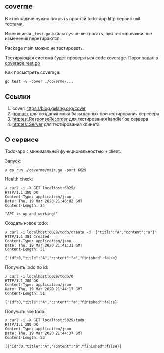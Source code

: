 ## coverme

В этой задаче нужно покрыть простой todo-app http сервис unit тестами.

Имеющиеся `_test.go` файлы лучше не трогать,
при тестировании все изменения перетираются.

Package main можно не тестировать.

Тестирующая система будет проверяться code coverage.
Порог задан в [coverage_test.go](./app/coverage_test.go)

Как посмотреть coverage:
```
go test -v -cover ./coverme/...
```

## Ссылки

1. cover: https://blog.golang.org/cover
2. [gomock](https://github.com/golang/mock) для создания мока базы данных при тестировании серевера
3. [httptest.ResponseRecorder](https://golang.org/pkg/net/http/httptest/#ResponseRecorder) для тестирования handler'ов сервера
4. [httptest.Server](https://golang.org/pkg/net/http/httptest/#Server) для тестирования клинета

## O сервисе

Todo-app с минимальной функциональностью + client.

Запуск:
```
✗ go run ./coverme/main.go -port 6029
```

Health check:
```
✗ curl -i -X GET localhost:6029/    
HTTP/1.1 200 OK
Content-Type: application/json
Date: Thu, 19 Mar 2020 21:46:02 GMT
Content-Length: 24

"API is up and working!"
```

Создать новое todo:
```
✗ curl -i localhost:6029/todo/create -d '{"title":"A","content":"a"}'
HTTP/1.1 201 Created
Content-Type: application/json
Date: Thu, 19 Mar 2020 21:41:31 GMT
Content-Length: 51

{"id":0,"title":"A","content":"a","finished":false}
```

Получить todo по id:
```
✗ curl -i localhost:6029/todo/0                                       
HTTP/1.1 200 OK
Content-Type: application/json
Date: Thu, 19 Mar 2020 21:44:17 GMT
Content-Length: 51

{"id":0,"title":"A","content":"a","finished":false}
```

Получить все todo:
```
✗ curl -i -X GET localhost:6029/todo                                        
HTTP/1.1 200 OK
Content-Type: application/json
Date: Thu, 19 Mar 2020 21:44:37 GMT
Content-Length: 53

[{"id":0,"title":"A","content":"a","finished":false}]
```